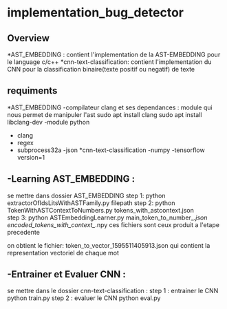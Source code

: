 # implementation_bug_detector
Overview
----------
*AST_EMBEDDING : contient l'implementation de la AST-EMBEDDING pour le language c/c++
*cnn-text-classification: contient l'implementation du CNN pour la classification binaire(texte positif ou negatif) de texte

requiments
------------
*AST_EMBEDDING
   -compilateur clang et ses dependances  : module qui nous permet de manipuler l'ast
   sudo apt install clang
   sudo apt install libclang-dev
   -module python
   - clang
   - regex
   - subprocess32a
   -json
*cnn-text-classification
   -numpy
   -tensorflow version=1
   
-Learning AST_EMBEDDING :
--------------------------
  se mettre dans  dossier AST_EMBEDDING
  step 1: 
     python extractorOfIdsLitsWithASTFamily.py filepath 
  step 2:
     python TokenWithASTContextToNumbers.py tokens_with_astcontext.json   
  step 3:
     python ASTEmbeddingLearner.py main_token_to_number_*.json  encoded_tokens_with_context_*.npy
     ces fichiers sont ceux produit a l'etape precedente 
     
  on obtient le fichier: token_to_vector_1595511405913.json qui contient la representation vectoriel de chaque mot
  
-Entrainer et Evaluer  CNN :
--------------------------------
se mettre dans le dossier cnn-text-classification :
  step 1 : entrainer le CNN
     python train.py
  step 2 : evaluer le CNN
     python eval.py
